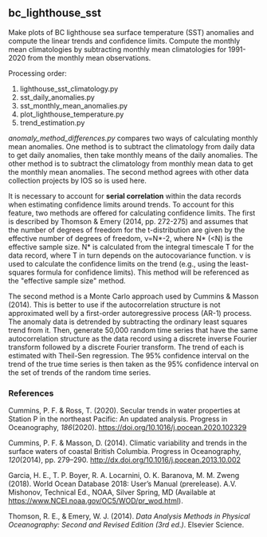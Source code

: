 ## bc_lighthouse_sst

Make plots of BC lighthouse sea surface temperature (SST) anomalies and compute the linear trends and confidence limits. Compute the monthly mean climatologies by subtracting monthly mean climatologies for 1991-2020 from the monthly mean observations.

Processing order:
1. lighthouse_sst_climatology.py
2. sst_daily_anomalies.py
3. sst_monthly_mean_anomalies.py
4. plot_lighthouse_temperature.py
5. trend_estimation.py

*anomaly_method_differences.py* compares two ways of calculating monthly mean anomalies. One method is to subtract the climatology from daily data to get daily anomalies, then take monthly means of the daily anomalies. The other method is to subtract the climatology from monthly mean data to get the monthly mean anomalies. The second method agrees with other data collection projects by IOS so is used here.

It is necessary to account for **serial correlation** within the data records when estimating confidence limits around trends. To account for this feature, two methods are offered for calculating confidence limits. The first is described by Thomson & Emery (2014, pp. 272-275) and assumes that the number of degrees of freedom for the t-distribution are given by the effective number of degrees of freedom, ν=N*-2, where N* (<N) is the effective sample size. N* is calculated from the integral timescale T for the data record, where T in turn depends on the autocovariance function. ν is used to calculate the confidence limits on the trend (e.g., using the least-squares formula for confidence limits). This method will be referenced as the "effective sample size" method.

The second method is a Monte Carlo approach used by Cummins & Masson (2014). This is better to use if the autocorrelation structure is not approximated well by a first-order autoregressive process (AR-1) process. The anomaly data is detrended by subtracting the ordinary least squares trend from it. Then, generate 50,000 random time series that have the same autocorrelation structure as the data record using a discrete inverse Fourier transform followed by a discrete Fourier transform. The trend of each is estimated with Theil-Sen regression. The 95% confidence interval on the trend of the true time series is then taken as the 95% confidence interval on the set of trends of the random time series.

### References
Cummins, P. F. & Ross, T. (2020). Secular trends in water properties at Station P in the northeast Pacific: An updated analysis. Progress in Oceanography, *186*(2020). https://doi.org/10.1016/j.pocean.2020.102329  

Cummins, P. F. & Masson, D. (2014). Climatic variability and trends in the surface waters of coastal British Columbia. Progress in Oceanography, *120*(2014), pp. 279–290. http://dx.doi.org/10.1016/j.pocean.2013.10.002  

Garcia, H. E., T. P. Boyer, R. A. Locarnini, O. K. Baranova, M. M. Zweng (2018). World Ocean Database 2018: User’s Manual (prerelease). A.V. Mishonov, Technical Ed., NOAA, Silver Spring, MD (Available at https://www.NCEI.noaa.gov/OC5/WOD/pr_wod.html).  

Thomson, R. E., & Emery, W. J. (2014). *Data Analysis Methods in Physical Oceanography: Second and Revised Edition (3rd ed.)*. Elsevier Science.

